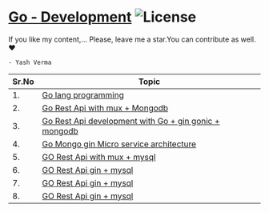 # [Go - Development](https://leetcode.com/problemset/algorithms/) ![License](https://img.shields.io/badge/license-Apache_2.0-blue.svg)

If you like my content,... Please, leave me a star.You can contribute as well. ❤️
```diffb
- Yash Verma
```

|Sr.No|  Topic   |        
|---|--|
|1.|[Go lang programming](https://github.com/console-Lancer-works/Go-Learning)|
|2.|[Go Rest Api with mux + Mongodb](https://github.com/console-Lancer-works/Go-Mongo-Mux)|
|3.|[Go Rest Api development with Go + gin gonic + mongodb](https://github.com/console-Lancer-works/Go-Mongo-RestApi-Gin-Gonic)|
|4.|[Go Mongo gin Micro service architecture](https://github.com/console-Lancer-works/Go-Gin-Microservice-RestApi)|
|5.|[GO Rest Api with mux + mysql](https://github.com/console-Lancer-works/Go-mux-mysql-Restapi)|
|6.|[GO Rest Api gin + mysql](https://github.com/console-Lancer-works/GO-mysql-Gin-RestApi)|
|7.|[GO Rest Api gin + mysql](https://github.com/console-Lancer-works/GO-mysql-Gin-RestApi)|
|8.|[GO Rest Api gin + mysql](https://github.com/console-Lancer-works/GO-mysql-Gin-RestApi)|
